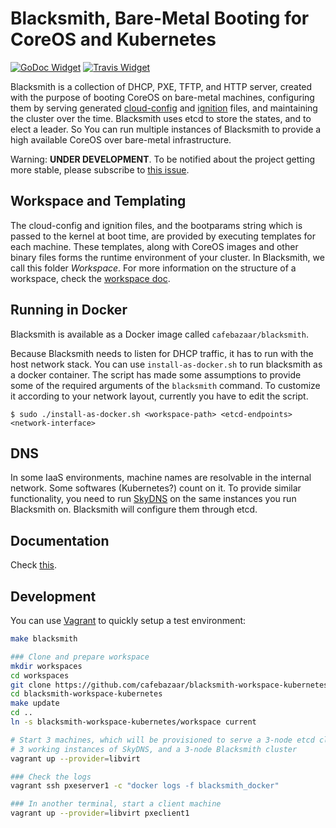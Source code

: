 # Blacksmith, Bare-Metal Booting for CoreOS and Kubernetes

[![GoDoc Widget]][GoDoc] [![Travis Widget]][Travis]

[GoDoc]: https://godoc.org/github.com/cafebazaar/blacksmith
[GoDoc Widget]: https://godoc.org/github.com/cafebazaar/blacksmith?status.png
[Travis]: https://travis-ci.org/cafebazaar/blacksmith
[Travis Widget]: https://travis-ci.org/cafebazaar/blacksmith.svg?branch=master

Blacksmith is a collection of DHCP, PXE, TFTP, and HTTP server,
created with the purpose of booting CoreOS on bare-metal machines,
configuring them by serving generated [cloud-config] and [ignition] files, and
maintaining the cluster over the time.
Blacksmith uses etcd to store the states, and to elect a leader. So You can run
multiple instances of Blacksmith to provide a high available CoreOS over bare-metal
infrastructure.

Warning: **UNDER DEVELOPMENT**. To be notified about the project getting more stable,
please subscribe to [this issue](https://github.com/cafebazaar/blacksmith/issues/5).

[cloud-config]: https://github.com/coreos/coreos-cloudinit
[ignition]: https://github.com/coreos/ignition

## Workspace and Templating

The cloud-config and ignition files, and the bootparams string which is passed
to the kernel at boot time, are provided by executing templates for each machine.
These templates, along with CoreOS images and other binary files forms the
runtime environment of your cluster. In Blacksmith, we call this folder *Workspace*.
For more information on the structure of a workspace, check the [workspace doc].

[workspace doc]: docs/Workspace.md

## Running in Docker

Blacksmith is available as a Docker image called `cafebazaar/blacksmith`.

Because Blacksmith needs to listen for DHCP traffic, it has to run with
the host network stack. You can use `install-as-docker.sh` to run
blacksmith as a docker container. The script has made some assumptions to
provide some of the required arguments of the `blacksmith` command.
To customize it according to your network layout, currently you have to edit
the script.

```shell
$ sudo ./install-as-docker.sh <workspace-path> <etcd-endpoints> <network-interface>
```

## DNS
In some IaaS environments, machine names are resolvable in the internal network.
Some softwares (Kubernetes?) count on it. To provide similar functionality, you
need to run [SkyDNS] on the same instances you run Blacksmith on. Blacksmith will
configure them through etcd.

[SkyDNS]: https://github.com/skynetservices/skydns

## Documentation
Check [this](docs/README.md).

## Development

You can use [Vagrant](https://www.vagrantup.com/) to quickly setup a test environment:

```bash
make blacksmith

### Clone and prepare workspace
mkdir workspaces
cd workspaces
git clone https://github.com/cafebazaar/blacksmith-workspace-kubernetes.git
cd blacksmith-workspace-kubernetes
make update
cd ..
ln -s blacksmith-workspace-kubernetes/workspace current

# Start 3 machines, which will be provisioned to serve a 3-node etcd cluster,
# 3 working instances of SkyDNS, and a 3-node Blacksmith cluster
vagrant up --provider=libvirt

### Check the logs
vagrant ssh pxeserver1 -c "docker logs -f blacksmith_docker"

### In another terminal, start a client machine
vagrant up --provider=libvirt pxeclient1
```
